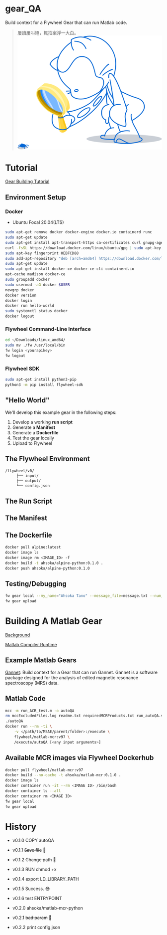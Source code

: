 # gear_QA
Build context for a Flywheel Gear that can run Matlab code.
> 屢讀屢叫絕，輒拍案浮一大白。 ![image](img/looking.svg)


# Tutorial
[Gear Building Tutorial](https://docs.flywheel.io/hc/en-us/articles/360041766774-Gear-Building-Tutorial)
## Environment Setup
### Docker
  * Ubuntu Focal 20.04(LTS)
```bash
sudo apt-get remove docker docker-engine docker.io containerd runc
sudo apt-get update
sudo apt-get install apt-transport-https ca-certificates curl gnupg-agen software-properties-common
curl -fsSL https://download.docker.com/linux/ubuntu/gpg | sudo apt-key add -
sudo apt-key fingerprint 0EBFCD88
sudo add-apt-repository "deb [arch=amd64] https://download.docker.com/linux/ubuntu $(lsb_release -cs) stable"
sudo apt-get update
sudo apt-get install docker-ce docker-ce-cli containerd.io
apt-cache madison docker-ce
sudo groupadd docker
sudo usermod -aG docker $USER
newgrp docker
docker version
docker login
docker run hello-world
sudo systemctl status docker
docker logout
```
### Flywheel Command-Line Interface
```bash
cd ~/Downloads/linux_amd64/
sudo mv ./fw /usr/local/bin
fw login <yourapikey>
fw logout
```
### Flywheel SDK
```bash
sudo apt-get install python3-pip
python3 -m pip install flywheel-sdk
```

## "Hello World"
We'll develop this example gear in the following steps:
1. Develop a working **run script**
2. Generate a **Manifest**
3. Generate a **Dockerfile**
4. Test the gear locally
5. Upload to Flywheel


## The Flywheel Environment
```
/flywheel/v0/
     ├── input/
     ├── output/
     └── config.json
```

## The Run Script

## The Manifest

## The Dockerfile
```bash
docker pull alpine:latest
docker image ls
docker image rm <IMAGE_ID> -f
docker build -t ahsoka/alpine-python:0.1.0 .
docker push ahsoka/alpine-python:0.1.0
```

## Testing/Debugging
```bash
fw gear local --my_name="Ahsoka Tano" --message_file=message.txt --num_rep=3
fw gear upload
```

# Building A Matlab Gear
[Background](https://docs.flywheel.io/hc/en-us/articles/360019040653-Building-A-Matlab-Gear)

[Matlab Compiler Runtime](https://www.mathworks.com/products/compiler/matlab-runtime.html)

## Example Matlab Gears
[Gannet](https://github.com/scitran-apps/gannet): Build context for a Gear that can run Gannet. Gannet is a software package designed for the analysis of edited magnetic resonance spectroscopy (MRS) data. 

## Matlab Code
```bash
mcc -m run_ACR_test.m -o autoQA
rm mccExcludedFiles.log readme.txt requiredMCRProducts.txt run_autoQA.sh 
./autoQA
docker run --rm -ti \
    -v </path/to/MSAE/parent/folder>:/execute \
    flywheel/matlab-mcr:v97 \
    /execute/autoQA [<any input arguments>]
```

## Available MCR images via Flywheel Dockerhub
```bash
docker pull flywheel/matlab-mcr:v97
docker build --no-cache -t ahsoka/matlab-mcr:0.1.0 .
docker image ls
docker container run -it --rm <IMAGE ID> /bin/bash
docker container ls --all
docker container rm <IMAGE ID>
fw gear local
fw gear upload
```

# History
  * v0.1.0 COPY autoQA
  * v0.1.1 ~~Save file~~ :shit:
  * v0.1.2 ~~Change path~~ :shit:
  * v0.1.3 RUN chmod +x
  * v0.1.4 export LD_LIBRARY_PATH
  * v0.1.5 Success. :sunglasses:
  * v0.1.6 test ENTRYPOINT

  * v0.2.0 ahsoka/matlab-mcr-python
  * v0.2.1 ~~bad param~~ :shit:
  * v0.2.2 print config.json
